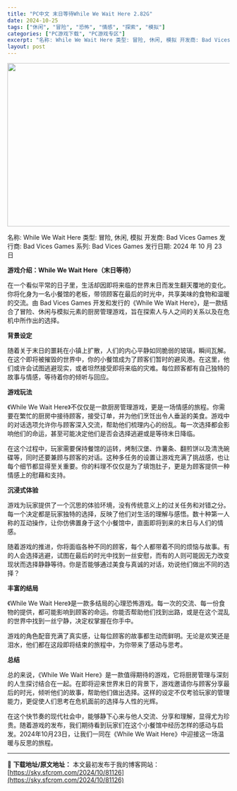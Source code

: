```yaml
---
title: "PC中文 末日等待While We Wait Here 2.82G"
date: 2024-10-25
tags: ["休闲", "冒险", "恐怖", "情感", "探索", "模拟"]
categories: ["PC游戏下载", "PC游戏专区"]
excerpt: "名称: While We Wait Here 类型: 冒险, 休闲, 模拟 开发商: Bad Vices Games 发行商: Bad Vices Games 系列: Bad Vices Games 发行日期: 2024 年 10 月 23 日 游戏介绍：While We Wait Here（末日等&hellip;"
layout: post
---
```


<img class="aligncenter size-full wp-image-81127" src="https://sky.sfcrom.com/wp-content/uploads/2024/10/2024102501534512.webp" alt="" width="660" height="370" />

名称: While We Wait Here
类型: 冒险, 休闲, 模拟
开发商: Bad Vices Games
发行商: Bad Vices Games
系列: Bad Vices Games
发行日期: 2024 年 10 月 23 日

<strong>游戏介绍：While We Wait Here（末日等待）</strong>

在一个看似平常的日子里，生活却因即将来临的世界末日而发生翻天覆地的变化。你将化身为一名小餐馆的老板，带领顾客在最后的时光中，共享美味的食物和温暖的交流。由 Bad Vices Games 开发和发行的《While We Wait Here》，是一款结合了冒险、休闲与模拟元素的厨房管理游戏，旨在探索人与人之间的关系以及在危机中所作出的选择。

<strong>背景设定</strong>

随着关于末日的噩耗在小镇上扩散，人们的内心平静如同脆弱的玻璃，瞬间瓦解。在这个即将被摧毁的世界中，你的小餐馆成为了顾客们暂时的避风港。在这里，他们或许会试图逃避现实，或者坦然接受即将来临的灾难。每位顾客都有自己独特的故事与情感，等待着你的倾听与回应。

<strong>游戏玩法</strong>

《While We Wait Here》不仅仅是一款厨房管理游戏，更是一场情感的旅程。你需要在繁忙的厨房中接待顾客，接受订单，并为他们烹饪出令人垂涎的美食。游戏中的对话选项允许你与顾客深入交流，帮助他们梳理内心的纷乱。每一次选择都会影响他们的命运，甚至可能决定他们是否会选择逃避或是等待末日降临。

在这个过程中，玩家需要保持餐馆的运转，烤制汉堡、炸薯条、翻煎饼以及清洗碗碟等，同时还要兼顾与顾客的对话。这种多任务的设置让游戏充满了挑战感，也让每个细节都显得至关重要。你的料理不仅仅是为了填饱肚子，更是为顾客提供一种情感上的慰藉和支持。

<strong>沉浸式体验</strong>

游戏为玩家提供了一个沉思的体验环境，没有传统意义上的过关任务和对错之分。每一个决定都是玩家独特的选择，反映了他们对生活的理解与感悟。数十种第一人称的互动操作，让你仿佛置身于这个小餐馆中，直面即将到来的末日与人们的情感。

随着游戏的推进，你将面临各种不同的顾客，每个人都带着不同的烦恼与故事。有的人会选择逃避，试图在最后的时光中找到一丝安慰，而有的人则可能因无力改变现状而选择静静等待。你是否能够通过美食与真诚的对话，劝说他们做出不同的选择？

<strong>丰富的结局</strong>

《While We Wait Here》是一款多结局的心理恐怖游戏。每一次的交流、每一份食物的提供，都可能影响到顾客的命运。你能否帮助他们找到出路，或是在这个混乱的世界中找到一丝宁静，决定权掌握在你手中。

游戏的角色配音充满了真实感，让每位顾客的故事都生动而鲜明。无论是欢笑还是泪水，他们都在这段即将结束的旅程中，为你带来了感动与思考。

<strong>总结</strong>

总的来说，《While We Wait Here》是一款值得期待的游戏，它将厨房管理与深刻的人生探讨结合在一起。在即将迎来世界末日的背景下，游戏邀请你与顾客分享最后的时光，倾听他们的故事，帮助他们做出选择。这样的设定不仅考验玩家的管理能力，更促使人们思考在危机面前的选择与人性的光辉。

在这个快节奏的现代社会中，能够静下心来与他人交流、分享和理解，显得尤为珍贵。随着游戏的发布，我们期待看到玩家们在这个小餐馆中经历怎样的感动与启发。2024年10月23日，让我们一同在《While We Wait Here》中迎接这一场温暖与反思的旅程。

---
📖 **下载地址/原文地址：** 本文最初发布于我的博客网站：[https://sky.sfcrom.com/2024/10/81126](https://sky.sfcrom.com/2024/10/81126)
